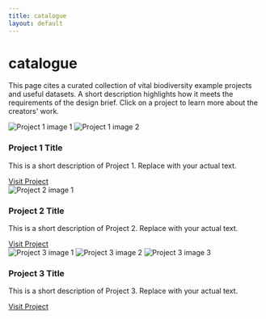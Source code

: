 ```yaml
---
title: catalogue
layout: default
---
```


# catalogue

<p>This page cites a curated collection of vital biodiversity example projects and useful datasets. A short description highlights how it meets the requirements of the design brief. Click on a project to learn more about the creators' work.</p>

<div class="catalogue-grid">

  <!-- Project Card 1 -->
  <div class="catalogue-card">
    <div class="catalogue-images">
      <img src="/assets/catalogue/project1-1.jpg" alt="Project 1 image 1">
      <img src="/assets/catalogue/project1-2.jpg" alt="Project 1 image 2">
    </div>
    <div class="catalogue-content">
      <h3>Project 1 Title</h3>
      <p>This is a short description of Project 1. Replace with your actual text.</p>
      <a href="https://example.com" target="_blank" class="catalogue-link">Visit Project</a>
    </div>
  </div>

  <!-- Project Card 2 -->
  <div class="catalogue-card">
    <div class="catalogue-images">
      <img src="/assets/catalogue/project2-1.jpg" alt="Project 2 image 1">
    </div>
    <div class="catalogue-content">
      <h3>Project 2 Title</h3>
      <p>This is a short description of Project 2. Replace with your actual text.</p>
      <a href="https://example.com" target="_blank" class="catalogue-link">Visit Project</a>
    </div>
  </div>

  <!-- Project Card 3 -->
  <div class="catalogue-card">
    <div class="catalogue-images">
      <img src="/assets/catalogue/project3-1.jpg" alt="Project 3 image 1">
      <img src="/assets/catalogue/project3-2.jpg" alt="Project 3 image 2">
      <img src="/assets/catalogue/project3-3.jpg" alt="Project 3 image 3">
    </div>
    <div class="catalogue-content">
      <h3>Project 3 Title</h3>
      <p>This is a short description of Project 3. Replace with your actual text.</p>
      <a href="https://example.com" target="_blank" class="catalogue-link">Visit Project</a>
    </div>
  </div>

  <!-- Repeat up to 10 projects -->
</div>
